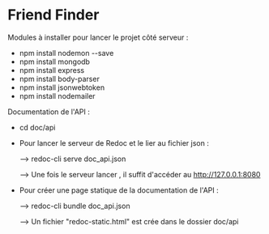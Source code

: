 # Friend Finder

Modules à installer pour lancer le projet côté serveur : 
 * npm install nodemon --save
 * npm install mongodb
 * npm install express
 * npm install body-parser
 * npm install jsonwebtoken 
 * npm install nodemailer
 
 
 Documentation de l'API : 
 
  - cd doc/api 
  - Pour lancer le serveur de Redoc et le lier au fichier json : 
  
  
      --> redoc-cli serve doc_api.json 
      
      
      --> Une fois le serveur lancer , il suffit d'accéder au http://127.0.0.1:8080
 
 - Pour créer une page statique de la documentation de l'API : 
 
 
      --> redoc-cli bundle doc_api.json
      
      
      --> Un fichier "redoc-static.html" est crée dans le dossier doc/api
